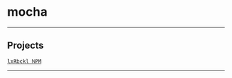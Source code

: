 # mocha

---

## Projects
[`lxRbckl NPM`](https://github.com/lxRbckl/lxRbckl/blob/NPM/README.md)

---